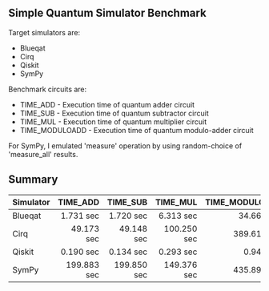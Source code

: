
Simple Quantum Simulator Benchmark
----------------------------------

Target simulators are:
- Blueqat
- Cirq
- Qiskit
- SymPy

Benchmark circuits are:
- TIME_ADD - Execution time of quantum adder circuit
- TIME_SUB - Execution time of quantum subtractor circuit
- TIME_MUL - Execution time of quantum multiplier circuit
- TIME_MODULOADD - Execution time of quantum modulo-adder circuit

For SymPy, I emulated 'measure' operation by using random-choice of 'measure_all' results.

Summary
-------

| Simulator  | TIME_ADD    | TIME_SUB    | TIME_MUL    | TIME_MODULOADD |
| ---------- | ----------: | ----------: | ----------: | -------------: |
| Blueqat    |   1.731 sec |   1.720 sec |   6.313 sec |  34.661 sec    |
| Cirq       |  49.173 sec |  49.148 sec | 100.250 sec | 389.615 sec    |
| Qiskit     |   0.190 sec |   0.134 sec |   0.293 sec |   0.940 sec    |
| SymPy      | 199.883 sec | 199.850 sec | 149.376 sec | 435.899 sec    |
